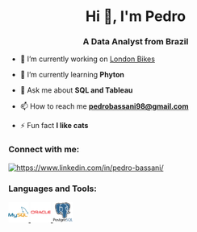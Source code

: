 <h1 align="center">Hi 👋, I'm Pedro</h1>
<h3 align="center">A Data Analyst from Brazil</h3>

- 🔭 I’m currently working on [London Bikes](https://github.com/PedroBassani/LondonBikes)

- 🌱 I’m currently learning **Phyton**

- 💬 Ask me about **SQL and Tableau**

- 📫 How to reach me **pedrobassani98@gmail.com**

- ⚡ Fun fact **I like cats**

<h3 align="left">Connect with me:</h3>
<p align="left">
<a href="https://www.linkedin.com/in/pedro-bassani/" target="blank"><img align="center" src="https://raw.githubusercontent.com/rahuldkjain/github-profile-readme-generator/master/src/images/icons/Social/linked-in-alt.svg" alt="https://www.linkedin.com/in/pedro-bassani/" height="30" width="40" /></a>
</p>

<h3 align="left">Languages and Tools:</h3>
<p align="left"> <a href="https://www.mysql.com/" target="_blank" rel="noreferrer"> <img src="https://raw.githubusercontent.com/devicons/devicon/master/icons/mysql/mysql-original-wordmark.svg" alt="mysql" width="40" height="40"/> </a> <a href="https://www.oracle.com/" target="_blank" rel="noreferrer"> <img src="https://raw.githubusercontent.com/devicons/devicon/master/icons/oracle/oracle-original.svg" alt="oracle" width="40" height="40"/> </a> <a href="https://www.postgresql.org" target="_blank" rel="noreferrer"> <img src="https://raw.githubusercontent.com/devicons/devicon/master/icons/postgresql/postgresql-original-wordmark.svg" alt="postgresql" width="40" height="40"/> </a> </p>

